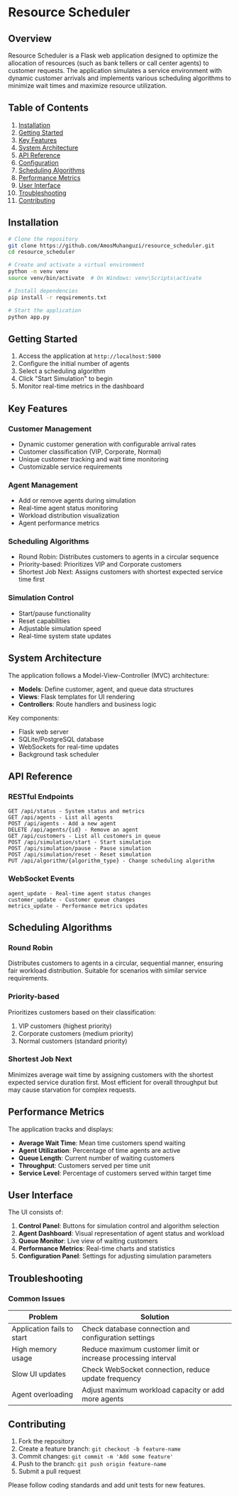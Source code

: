 # Resource Scheduler


## Overview

Resource Scheduler is a Flask web application designed to optimize the allocation of resources (such as bank tellers or call center agents) to customer requests. The application simulates a service environment with dynamic customer arrivals and implements various scheduling algorithms to minimize wait times and maximize resource utilization.

## Table of Contents

1. [Installation](#installation)
2. [Getting Started](#getting-started)
3. [Key Features](#key-features)
4. [System Architecture](#system-architecture)
5. [API Reference](#api-reference)
6. [Configuration](#configuration)
7. [Scheduling Algorithms](#scheduling-algorithms)
8. [Performance Metrics](#performance-metrics)
9. [User Interface](#user-interface)
10. [Troubleshooting](#troubleshooting)
11. [Contributing](#contributing)

## Installation

```bash
# Clone the repository
git clone https://github.com/AmosMuhanguzi/resource_scheduler.git
cd resource_scheduler

# Create and activate a virtual environment
python -m venv venv
source venv/bin/activate  # On Windows: venv\Scripts\activate

# Install dependencies
pip install -r requirements.txt

# Start the application
python app.py
```

## Getting Started

1. Access the application at `http://localhost:5000`
2. Configure the initial number of agents
3. Select a scheduling algorithm
4. Click "Start Simulation" to begin
5. Monitor real-time metrics in the dashboard

## Key Features

### Customer Management
- Dynamic customer generation with configurable arrival rates
- Customer classification (VIP, Corporate, Normal)
- Unique customer tracking and wait time monitoring
- Customizable service requirements

### Agent Management
- Add or remove agents during simulation
- Real-time agent status monitoring
- Workload distribution visualization
- Agent performance metrics

### Scheduling Algorithms
- Round Robin: Distributes customers to agents in a circular sequence
- Priority-based: Prioritizes VIP and Corporate customers
- Shortest Job Next: Assigns customers with shortest expected service time first

### Simulation Control
- Start/pause functionality
- Reset capabilities
- Adjustable simulation speed
- Real-time system state updates

## System Architecture

The application follows a Model-View-Controller (MVC) architecture:

- **Models**: Define customer, agent, and queue data structures
- **Views**: Flask templates for UI rendering
- **Controllers**: Route handlers and business logic

Key components:
- Flask web server
- SQLite/PostgreSQL database
- WebSockets for real-time updates
- Background task scheduler

## API Reference

### RESTful Endpoints

```
GET /api/status - System status and metrics
GET /api/agents - List all agents
POST /api/agents - Add a new agent
DELETE /api/agents/{id} - Remove an agent
GET /api/customers - List all customers in queue
POST /api/simulation/start - Start simulation
POST /api/simulation/pause - Pause simulation
POST /api/simulation/reset - Reset simulation
PUT /api/algorithm/{algorithm_type} - Change scheduling algorithm
```

### WebSocket Events

```
agent_update - Real-time agent status changes
customer_update - Customer queue changes
metrics_update - Performance metrics updates
```


## Scheduling Algorithms

### Round Robin
Distributes customers to agents in a circular, sequential manner, ensuring fair workload distribution. Suitable for scenarios with similar service requirements.

### Priority-based
Prioritizes customers based on their classification:
1. VIP customers (highest priority)
2. Corporate customers (medium priority)
3. Normal customers (standard priority)

### Shortest Job Next
Minimizes average wait time by assigning customers with the shortest expected service duration first. Most efficient for overall throughput but may cause starvation for complex requests.

## Performance Metrics

The application tracks and displays:

- **Average Wait Time**: Mean time customers spend waiting
- **Agent Utilization**: Percentage of time agents are active
- **Queue Length**: Current number of waiting customers
- **Throughput**: Customers served per time unit
- **Service Level**: Percentage of customers served within target time

## User Interface

The UI consists of:

1. **Control Panel**: Buttons for simulation control and algorithm selection
2. **Agent Dashboard**: Visual representation of agent status and workload
3. **Queue Monitor**: Live view of waiting customers
4. **Performance Metrics**: Real-time charts and statistics
5. **Configuration Panel**: Settings for adjusting simulation parameters

## Troubleshooting

### Common Issues

| Problem | Solution |
|---------|----------|
| Application fails to start | Check database connection and configuration settings |
| High memory usage | Reduce maximum customer limit or increase processing interval |
| Slow UI updates | Check WebSocket connection, reduce update frequency |
| Agent overloading | Adjust maximum workload capacity or add more agents |

## Contributing

1. Fork the repository
2. Create a feature branch: `git checkout -b feature-name`
3. Commit changes: `git commit -m 'Add some feature'`
4. Push to the branch: `git push origin feature-name`
5. Submit a pull request

Please follow coding standards and add unit tests for new features.